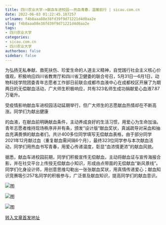 ```yaml
---
title: 四川农业大学->献血车进校园——热血青春，温暖前行 | sicau.com.cn
date: 2022-06-03 01:22:45.187257
urlname: f4b8aaa88e38fd39f9d71221d4d0aa2e
slug: f4b8aaa88e38fd39f9d71221d4d0aa2e
tags: 
- 四川农业大学
categories:
- sicau.com.cn
- 四川农业大学
authorbox: false
sidebar: false
---
```

为弘扬无私奉献、救死扶伤、珍爱生命的人道主义精神，自觉践行社会主义核心价值观，积极响应四川省教育厅和四川省卫健委的联合号召，5月31日—6月1日，动物科技学院团委青年志愿者工作部日前联合成都市血液中心在成都校区开展了为期两日的无偿献血活动，广大师生积极响应，共有323名师生成功捐献爱心血液7.87万毫升。

受疫情影响献血车进校园活动延期举行，但广大师生的志愿献血热情却在不断高涨。同学们为献出健康
<!--more-->
的血液，在献血前明确献血条件，主动养成良好的生活习惯，用爱心为生命加油。青年志愿者维持现场秩序井井有条，颁发“设计版“献血奖状，真诚疏导对采血和抽血充满畏惧的献血者们。共计400多位同学填写无偿献血表格，由于部分同学2021年12月献过血（重复献血需间隔6个月），最终323位同学参与本次献血活动，同学们用热血书写青春，用爱心传递温度，彰显“血浓情更浓”的献血风貌。

据悉，献血车进校园前期，同学们积极宣传无偿献血，主动将献血证与宣传海报合影，并在社交平台上传授无偿献血小知识，形成由点带面的无偿献血“新风景线”。同学们化身设计师，用创意思维勾勒出一张张献血奖状，用真情传递爱心；献血知识竞赛吸引257名同学的积极参与，广泛普及献血知识，提高同学们的献血意识。

![图](https://news.sicau.edu.cn/__local/2/CF/AB/B6E2C1CDF2B4041DAD660A8C695_F083F45C_75A01.jpg)

![图](https://news.sicau.edu.cn/__local/5/67/51/6B7C6601EB08C72E63FEED75F10_DC0EFB5C_32E9D.jpg)

![图](https://news.sicau.edu.cn/__local/C/37/48/1403A0894C7FDC3BC05168DB0DE_E7EC6C3F_361DF.jpg)

[转入文章首发地址](https://news.sicau.edu.cn/info/1078/68128.htm)